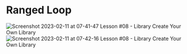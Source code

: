 # Ranged Loop
![Screenshot 2023-02-11 at 07-41-47 Lesson #08 - Library Create Your Own Library](https://user-images.githubusercontent.com/76912120/218242865-b03b3a6e-9bf9-438f-beab-3fca2cbeba3e.png)
![Screenshot 2023-02-11 at 07-42-16 Lesson #08 - Library Create Your Own Library](https://user-images.githubusercontent.com/76912120/218242873-c1c26c4b-c2f2-425c-a9b2-09a3749a7a96.png)
